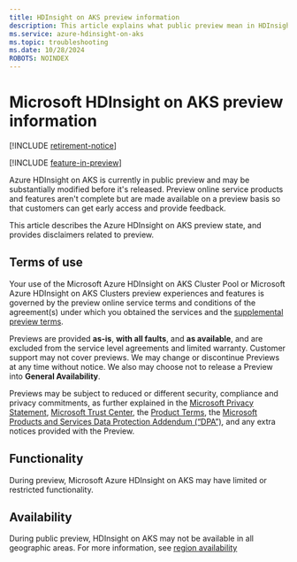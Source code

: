 ```yaml
---
title: HDInsight on AKS preview information
description: This article explains what public preview mean in HDInsight on AKS.
ms.service: azure-hdinsight-on-aks
ms.topic: troubleshooting
ms.date: 10/28/2024
ROBOTS: NOINDEX
---
```


# Microsoft HDInsight on AKS preview information

[!INCLUDE [retirement-notice](includes/retirement-notice.md)]

[!INCLUDE [feature-in-preview](includes/feature-in-preview.md)]

Azure HDInsight on AKS is currently in public preview and may be substantially modified before it's released. Preview online service products and features aren't complete but are made available on a preview basis so that customers can get early access and provide feedback.

This article describes the Azure HDInsight on AKS preview state, and provides disclaimers related to preview.

## Terms of use

Your use of the Microsoft Azure HDInsight on AKS Cluster Pool or Microsoft Azure HDInsight on AKS Clusters preview experiences and features is governed by the preview online service terms and conditions of the agreement(s) under which you obtained the services and the [supplemental preview terms](https://go.microsoft.com/fwlink/?linkid=2240967).

Previews are provided **as-is**, **with all faults**, and **as available**, and are excluded from the service level agreements and limited warranty. Customer support may not cover previews. We may change or discontinue Previews at any time without notice. We also may choose not to release a Preview into **General Availability**.

Previews may be subject to reduced or different security, compliance and privacy commitments, as further explained in the [Microsoft Privacy Statement](https://go.microsoft.com/fwlink/?LinkId=521839), [Microsoft Trust Center](https://go.microsoft.com/fwlink/?linkid=2179910), the [Product Terms](https://go.microsoft.com/fwlink/?linkid=2173816), the [Microsoft Products and Services Data Protection Addendum (“DPA”)](https://go.microsoft.com/fwlink/?linkid=2153219), and any extra notices provided with the Preview.

## Functionality

During preview, Microsoft Azure HDInsight on AKS may have limited or restricted functionality.

## Availability

During public preview, HDInsight on AKS may not be available in all geographic areas. For more information, see [region availability](./overview.md#region-availability-public-preview)



